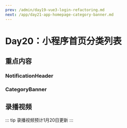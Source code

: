 ```yaml
---
prev: /admin/day19-vue3-login-refactoring.md
next: /app/day21-app-homepage-category-banner.md
---
```


# Day20：小程序首页分类列表

## 重点内容

### NotificationHeader
### CategoryBanner




## 录播视频

::: tip
录播视频预计1月20日更新
:::
